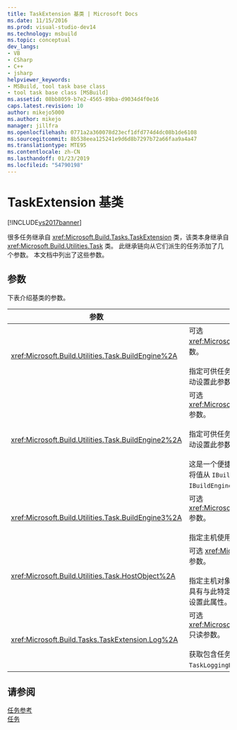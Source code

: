 ```yaml
---
title: TaskExtension 基类 | Microsoft Docs
ms.date: 11/15/2016
ms.prod: visual-studio-dev14
ms.technology: msbuild
ms.topic: conceptual
dev_langs:
- VB
- CSharp
- C++
- jsharp
helpviewer_keywords:
- MSBuild, tool task base class
- tool task base class [MSBuild]
ms.assetid: 08bb8059-b7e2-4565-89ba-d9034d4f0e16
caps.latest.revision: 10
author: mikejo5000
ms.author: mikejo
manager: jillfra
ms.openlocfilehash: 0771a2a360078d23ecf1dfd774d4dc08b1de6108
ms.sourcegitcommit: 8b538eea125241e9d6d8b7297b72a66faa9a4a47
ms.translationtype: MTE95
ms.contentlocale: zh-CN
ms.lasthandoff: 01/23/2019
ms.locfileid: "54790198"
---
```

# <a name="taskextension-base-class"></a>TaskExtension 基类
[!INCLUDE[vs2017banner](../includes/vs2017banner.md)]

  
很多任务继承自 <xref:Microsoft.Build.Tasks.TaskExtension> 类，该类本身继承自 <xref:Microsoft.Build.Utilities.Task> 类。 此继承链向从它们派生的任务添加了几个参数。 本文档中列出了这些参数。  
  
## <a name="parameters"></a>参数  
 下表介绍基类的参数。  
  
|参数|说明|  
|---------------|-----------------|  
|<xref:Microsoft.Build.Utilities.Task.BuildEngine%2A>|可选 <xref:Microsoft.Build.Framework.IBuildEngine> 参数。<br /><br /> 指定可供任务使用的生成引擎接口。 生成引擎会自动设置此参数，以允许任务回调到其中。|  
|<xref:Microsoft.Build.Utilities.Task.BuildEngine2%2A>|可选 <xref:Microsoft.Build.Framework.IBuildEngine2> 参数。<br /><br /> 指定可供任务使用的生成引擎接口。 生成引擎会自动设置此参数，以允许任务回调到其中。<br /><br /> 这是一个便捷属性，使从此类继承的任务作者不必将值从 `IBuildEngine` 强制转换为 `IBuildEngine2`。|  
|<xref:Microsoft.Build.Utilities.Task.BuildEngine3%2A>|可选 <xref:Microsoft.Build.Framework.IBuildEngine3> 参数。<br /><br /> 指定主机使用的生成引擎接口。|  
|<xref:Microsoft.Build.Utilities.Task.HostObject%2A>|可选 <xref:Microsoft.Build.Framework.ITaskHost> 参数。<br /><br /> 指定主机对象实例（可以为 null）。 如果主机 IDE 具有与此特定任务关联的主机对象，则生成引擎会设置此属性。|  
|<xref:Microsoft.Build.Tasks.TaskExtension.Log%2A>|可选 <xref:Microsoft.Build.Utilities.TaskLoggingHelper> 只读参数。<br /><br /> 获取包含任务日志记录方法的 `TaskLoggingHelperExtension` 对象。|  
  
## <a name="see-also"></a>请参阅  
 [任务参考](../msbuild/msbuild-task-reference.md)   
 [任务](../msbuild/msbuild-tasks.md)
